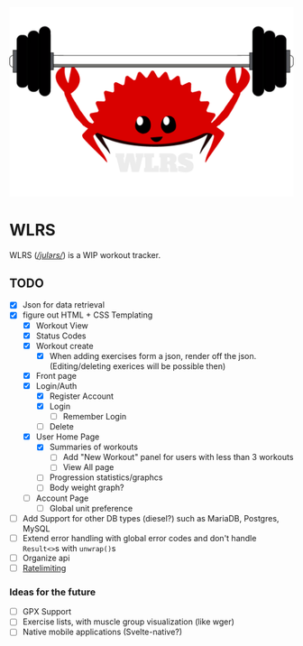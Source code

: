 ![](static/logo.png)
# WLRS
WLRS (*[/julərs/](http://ipa-reader.xyz/?text=jul%C9%99rs)*) is a WIP workout tracker.

## TODO
- [x] Json for data retrieval
- [X] figure out HTML + CSS Templating
  - [X] Workout View
  - [X] Status Codes
  - [X] Workout create
    - [X] When adding exercises form a json, render off the json. (Editing/deleting exerices will be possible then)
  - [X] Front page
  - [X] Login/Auth
    - [X] Register Account
    - [X] Login
      - [ ] Remember Login
    - [ ] Delete
  - [X] User Home Page
    - [X] Summaries of workouts
      - [ ] Add "New Workout" panel for users with less than 3 workouts
      - [ ] View All page
    - [ ] Progression statistics/graphcs
    - [ ] Body weight graph?
  - [ ] Account Page
    - [ ] Global unit preference
- [ ] Add Support for other DB types (diesel?) such as MariaDB, Postgres, MySQL
- [ ] Extend error handling with global error codes and don't handle `Result<>`s with `unwrap()`s
- [ ] Organize api
- [ ] [Ratelimiting](https://lib.rs/crates/rocket-governor)

### Ideas for the future

- [ ] GPX Support
- [ ] Exercise lists, with muscle group visualization (like wger)
- [ ] Native mobile applications (Svelte-native?)
